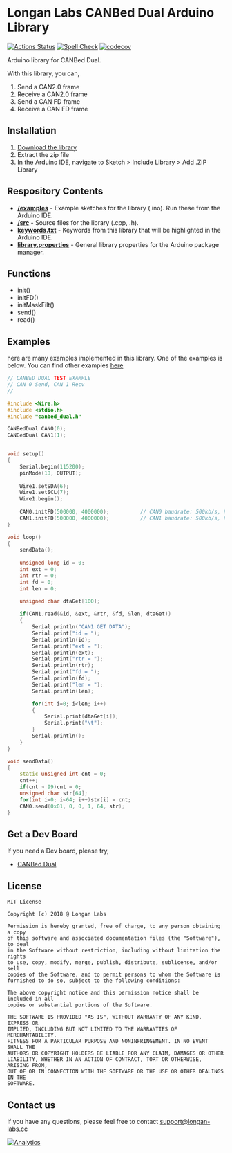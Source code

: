 # Longan Labs CANBed Dual Arduino Library

[![Actions Status](https://github.com/arduino/arduino-cli-example/workflows/test/badge.svg)](https://github.com/arduino/arduino-cli-example/actions)
[![Spell Check](https://github.com/arduino/compile-sketches/workflows/Spell%20Check/badge.svg)](https://github.com/arduino/compile-sketches/actions?workflow=Spell+Check)
[![codecov](https://codecov.io/gh/arduino/compile-sketches/branch/main/graph/badge.svg?token=Uv6f1ebMZ4)](https://codecov.io/gh/arduino/compile-sketches)

Arduino library for CANBed Dual.

With this library, you can,

1. Send a CAN2.0 frame
2. Receive a CAN2.0 frame
3. Send a CAN FD frame
4. Receive a CAN FD frame

## Installation

1. [Download the library](https://github.com/Longan-Labs/CANBedDual_Arduino_Lib/archive/refs/heads/master.zip)
2. Extract the zip file
3. In the Arduino IDE, navigate to Sketch > Include Library > Add .ZIP Library

## Respository Contents

* [**/examples**](./examples) - Example sketches for the library (.ino). Run these from the Arduino IDE.
* [**/src**](./src) - Source files for the library (.cpp, .h).
* [**keywords.txt**](./keywords.txt) - Keywords from this library that will be highlighted in the Arduino IDE.
* [**library.properties**](./library.properties) - General library properties for the Arduino package manager.

## Functions

- init()
- initFD()
- initMaskFilt()
- send()
- read()

## Examples

here are many examples implemented in this library. One of the examples is below. You can find other examples [here](./examples)

```Cpp
// CANBED DUAL TEST EXAMPLE
// CAN 0 Send, CAN 1 Recv
//

#include <Wire.h>
#include <stdio.h>
#include "canbed_dual.h"

CANBedDual CAN0(0);
CANBedDual CAN1(1);


void setup()
{
    Serial.begin(115200);
    pinMode(18, OUTPUT);
    
    Wire1.setSDA(6);
    Wire1.setSCL(7);
    Wire1.begin();
    
    CAN0.initFD(500000, 4000000);          // CAN0 baudrate: 500kb/s, FD baudrate, 4Mb/s
    CAN1.initFD(500000, 4000000);          // CAN1 baudrate: 500kb/s, FD baudrate, 4Mb/s
}

void loop()
{
    sendData();
    
    unsigned long id = 0;
    int ext = 0;
    int rtr = 0;
    int fd = 0;
    int len = 0;
    
    unsigned char dtaGet[100];

    if(CAN1.read(&id, &ext, &rtr, &fd, &len, dtaGet))
    {
        Serial.println("CAN1 GET DATA");
        Serial.print("id = ");
        Serial.println(id);
        Serial.print("ext = ");
        Serial.println(ext);
        Serial.print("rtr = ");
        Serial.println(rtr);
        Serial.print("fd = ");
        Serial.println(fd);
        Serial.print("len = ");
        Serial.println(len);

        for(int i=0; i<len; i++)
        {
            Serial.print(dtaGet[i]);
            Serial.print("\t");
        }
        Serial.println();
    }
}

void sendData()
{
    static unsigned int cnt = 0;
    cnt++;
    if(cnt > 99)cnt = 0;
    unsigned char str[64];
    for(int i=0; i<64; i++)str[i] = cnt;
    CAN0.send(0x01, 0, 0, 1, 64, str);
}
```

## Get a Dev Board

If you need a Dev board, please try,

- [CANBed Dual](https://www.longan-labs.cc/1030019.html)


## License

```
MIT License

Copyright (c) 2018 @ Longan Labs

Permission is hereby granted, free of charge, to any person obtaining a copy
of this software and associated documentation files (the "Software"), to deal
in the Software without restriction, including without limitation the rights
to use, copy, modify, merge, publish, distribute, sublicense, and/or sell
copies of the Software, and to permit persons to whom the Software is
furnished to do so, subject to the following conditions:

The above copyright notice and this permission notice shall be included in all
copies or substantial portions of the Software.

THE SOFTWARE IS PROVIDED "AS IS", WITHOUT WARRANTY OF ANY KIND, EXPRESS OR
IMPLIED, INCLUDING BUT NOT LIMITED TO THE WARRANTIES OF MERCHANTABILITY,
FITNESS FOR A PARTICULAR PURPOSE AND NONINFRINGEMENT. IN NO EVENT SHALL THE
AUTHORS OR COPYRIGHT HOLDERS BE LIABLE FOR ANY CLAIM, DAMAGES OR OTHER
LIABILITY, WHETHER IN AN ACTION OF CONTRACT, TORT OR OTHERWISE, ARISING FROM,
OUT OF OR IN CONNECTION WITH THE SOFTWARE OR THE USE OR OTHER DEALINGS IN THE
SOFTWARE.
```

## Contact us

If you have any questions, please feel free to contact [support@longan-labs.cc](support@longan-labs.cc)


[![Analytics](https://ga-beacon.appspot.com/UA-101965714-1/Longan_CANFD)](https://github.com/igrigorik/ga-beacon)
